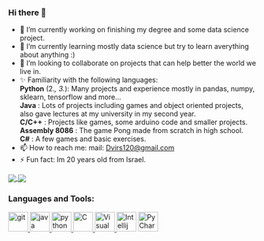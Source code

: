 ### Hi there 👋

<!--
**dvirs12345/dvirs12345** is a ✨ _special_ ✨ repository because its `README.md` (this file) appears on your GitHub profile.

Here are some ideas to get you started:

- 🤔 I’m looking for help with ...
- 💬 Ask me about ...
- 😄 Pronouns: ...
-->

- 🔭 I’m currently working on finishing my degree and some data science project.
- 🌱 I’m currently learning mostly data science but try to learn averything about anything :)
- 👯 I’m looking to collaborate on projects that can help better the world we live in.
- ✨ Familiarity with the following languages: <br />
      **Python** (2.*, 3.*): Many projects and experience mostly in pandas, numpy, sklearn, tensorflow and more...<br />
      **Java** : Lots of projects including games and object oriented projects, also gave lectures at my university in my second year.<br />
      **C/C++** : Projects like games, some arduino code and smaller projects.<br />
      **Assembly 8086** : The game Pong made from scratch in high school.<br />
      **C#** : A few games and basic exercises.<br />
- 📫 How to reach me: mail: Dvirs120@gmail.com
- ⚡ Fun fact: Im 20 years old from Israel.

<a href="https://github.com/anuraghazra/github-readme-stats">
  <img align="center" src="https://github-readme-stats.vercel.app/api/top-langs/?username=dvirs12345&theme=slateorange&layout=compact" />
</a>
<a href="https://github.com/anuraghazra/convoychat">
  <img align="center" src="https://github-readme-stats.vercel.app/api?username=dvirs12345&show_icons=true&theme=slateorange&layout=compact&line_height=20" />
</a>
<h3 align="left">Languages and Tools:</h3>
<p align="left"> 
<a href="https://git-scm.com/" target="git"> <img src="https://www.vectorlogo.zone/logos/git-scm/git-scm-icon.svg" alt="git" width="40" height="40"/>  </a>
<a href="https://www.java.com" target="Java"> <img src="https://github.com/tomchen/stack-icons/blob/master/logos/java.svg" alt="java" width="40" height="40"/>  </a>  
<a href="https://www.python.org" target="Python"> <img src="https://github.com/tomchen/stack-icons/blob/master/logos/python.svg" alt="python" width="40" height="40"/>  </a>  
<a href="https://en.wikipedia.org/wiki/C_(programming_language)" title="C"> <img src="https://github.com/tomchen/stack-icons/blob/master/logos/c.svg" alt="C" width="40" height="40"/>  </a>  
<a href="https://code.visualstudio.com/" title="Visual Studio Code"> <img src="https://github.com/tomchen/stack-icons/blob/master/logos/visual-studio-code.svg" alt="Visual Studio Code" width="40" height="40"/>  </a>  
<a href="https://www.jetbrains.com/idea/" title="Intellij IDEA"> <img src="https://github.com/tomchen/stack-icons/blob/master/logos/intellij-idea.svg" alt="Intellij IDEA" width="40" height="40"/></a>  
<a href="https://www.jetbrains.com/pycharm/" target="PyCharm"> <img src="https://github.com/tomchen/stack-icons/blob/master/logos/pycharm.svg" alt="PyCharm" width="40" height="40"/></a>
